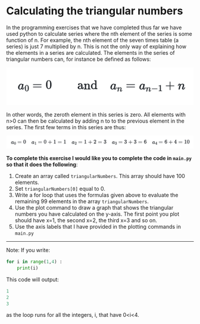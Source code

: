 # Calculating the triangular numbers

In the programming exercises that we have completed thus far we have used python to calculate series where the nth element of the series is some function of n.  For example, the nth element of the seven times table (a series) is just 7 multiplied by n.  This is not the only way of explaining how the elements in a series are calculated.  The elements in the series of triangular numbers can, for instance be defined as follows:

![](eq1.png)

In other words, the zeroth element in this series is zero. All elements with n>0 can then be calculated by adding n to to the previous element in the series.  The first few terms in this series are thus:

![](eq2.png)

__To complete this exercise I would like you to complete the code in `main.py` so that it does the following__:

1. Create an array called `triangularNumbers`.  This array should have 100 elements.
2. Set `triangularNumbers[0]` equal to 0.
3. Write a for loop that uses the formulas given above to evaluate the remaining 99 elements in the array `triangularNumbers`.
4. Use the plot command to draw a graph that shows the triangular numbers you have calculated on the y-axis.  The first point you plot should have x=1, the second x=2, the third x=3 and so on. 
5. Use the axis labels that I have provided in the plotting commands in `main.py`

***

Note: If you write:

```python
for i in range(1,4) : 
    print(i) 
```

This code will output:

```python
1
2
3
```

as the loop runs for all the integers, i, that have 0<i<4. 
